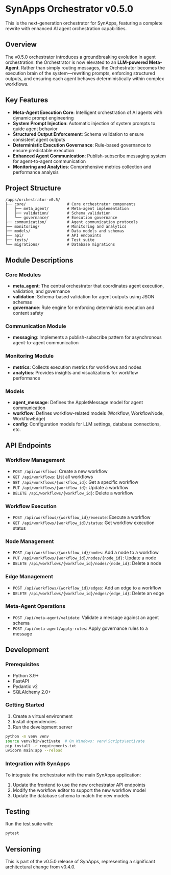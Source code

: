 # SynApps Orchestrator v0.5.0

This is the next-generation orchestrator for SynApps, featuring a complete rewrite with enhanced AI agent orchestration capabilities.

## Overview

The v0.5.0 orchestrator introduces a groundbreaking evolution in agent orchestration: the Orchestrator is now elevated to an **LLM-powered Meta-Agent**. Rather than simply routing messages, the Orchestrator becomes the execution brain of the system—rewriting prompts, enforcing structured outputs, and ensuring each agent behaves deterministically within complex workflows.

## Key Features

- **Meta-Agent Execution Core**: Intelligent orchestration of AI agents with dynamic prompt engineering
- **System Prompt Injection**: Automatic injection of system prompts to guide agent behavior
- **Structured Output Enforcement**: Schema validation to ensure consistent agent outputs
- **Deterministic Execution Governance**: Rule-based governance to ensure predictable execution
- **Enhanced Agent Communication**: Publish-subscribe messaging system for agent-to-agent communication
- **Monitoring and Analytics**: Comprehensive metrics collection and performance analysis

## Project Structure

```
/apps/orchestrator-v0.5/
├── core/                  # Core orchestrator components
│   ├── meta_agent/        # Meta-agent implementation
│   ├── validation/        # Schema validation
│   └── governance/        # Execution governance
├── communication/         # Agent communication protocols
├── monitoring/            # Monitoring and analytics
├── models/                # Data models and schemas
├── api/                   # API endpoints
├── tests/                 # Test suite
└── migrations/            # Database migrations
```

## Module Descriptions

### Core Modules

- **meta_agent**: The central orchestrator that coordinates agent execution, validation, and governance
- **validation**: Schema-based validation for agent outputs using JSON schemas
- **governance**: Rule engine for enforcing deterministic execution and content safety

### Communication Module

- **messaging**: Implements a publish-subscribe pattern for asynchronous agent-to-agent communication

### Monitoring Module

- **metrics**: Collects execution metrics for workflows and nodes
- **analytics**: Provides insights and visualizations for workflow performance

### Models

- **agent_message**: Defines the AppletMessage model for agent communication
- **workflow**: Defines workflow-related models (Workflow, WorkflowNode, WorkflowEdge)
- **config**: Configuration models for LLM settings, database connections, etc.

## API Endpoints

### Workflow Management

- `POST /api/workflows`: Create a new workflow
- `GET /api/workflows`: List all workflows
- `GET /api/workflows/{workflow_id}`: Get a specific workflow
- `PUT /api/workflows/{workflow_id}`: Update a workflow
- `DELETE /api/workflows/{workflow_id}`: Delete a workflow

### Workflow Execution

- `POST /api/workflows/{workflow_id}/execute`: Execute a workflow
- `GET /api/workflows/{workflow_id}/status`: Get workflow execution status

### Node Management

- `POST /api/workflows/{workflow_id}/nodes`: Add a node to a workflow
- `PUT /api/workflows/{workflow_id}/nodes/{node_id}`: Update a node
- `DELETE /api/workflows/{workflow_id}/nodes/{node_id}`: Delete a node

### Edge Management

- `POST /api/workflows/{workflow_id}/edges`: Add an edge to a workflow
- `DELETE /api/workflows/{workflow_id}/edges/{edge_id}`: Delete an edge

### Meta-Agent Operations

- `POST /api/meta-agent/validate`: Validate a message against an agent schema
- `POST /api/meta-agent/apply-rules`: Apply governance rules to a message

## Development

### Prerequisites

- Python 3.9+
- FastAPI
- Pydantic v2
- SQLAlchemy 2.0+

### Getting Started

1. Create a virtual environment
2. Install dependencies
3. Run the development server

```bash
python -m venv venv
source venv/bin/activate  # On Windows: venv\Scripts\activate
pip install -r requirements.txt
uvicorn main:app --reload
```

### Integration with SynApps

To integrate the orchestrator with the main SynApps application:

1. Update the frontend to use the new orchestrator API endpoints
2. Modify the workflow editor to support the new workflow model
3. Update the database schema to match the new models

## Testing

Run the test suite with:

```bash
pytest
```

## Versioning

This is part of the v0.5.0 release of SynApps, representing a significant architectural change from v0.4.0.
